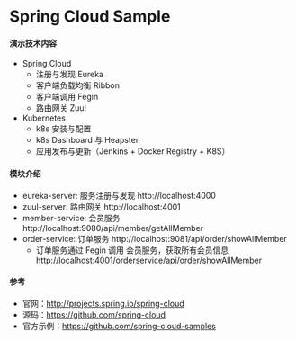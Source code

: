 # Spring Cloud Sample

#### 演示技术内容
- Spring Cloud
  - 注册与发现 Eureka
  - 客户端负载均衡 Ribbon
  - 客户端调用 Fegin
  - 路由网关 Zuul
- Kubernetes
  - k8s 安装与配置
  - k8s Dashboard 与 Heapster
  - 应用发布与更新（Jenkins + Docker Registry + K8S）

#### 模块介绍
- eureka-server: 服务注册与发现 http://localhost:4000
- zuul-server: 路由网关 http://localhost:4001
- member-service: 会员服务 http://localhost:9080/api/member/getAllMember
- order-service: 订单服务 http://localhost:9081/api/order/showAllMember
  - 订单服务通过 Fegin 调用 会员服务，获取所有会员信息 http://localhost:4001/orderservice/api/order/showAllMember
  
#### 参考
- 官网：http://projects.spring.io/spring-cloud
- 源码：https://github.com/spring-cloud
- 官方示例：https://github.com/spring-cloud-samples

